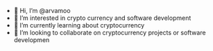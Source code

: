 - 👋 Hi, I’m @arvamoo
- 👀 I’m interested in crypto currency and software development
- 🌱 I’m currently learning about cryptocurrency
- 💞️ I’m looking to collaborate on cryptocurrency projects or software developmen

<!---
arvamoo/arvamoo is a ✨ special ✨ repository because its `README.md` (this file) appears on your GitHub profile.
You can click the Preview link to take a look at your changes.
--->

